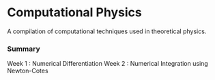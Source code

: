 # Computational Physics
A compilation of computational techniques used in theoretical physics.

### Summary
Week 1 : Numerical Differentiation
Week 2 : Numerical Integration using Newton-Cotes
